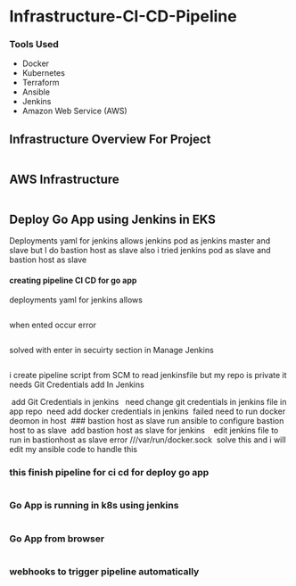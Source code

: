 # Infrastructure-CI-CD-Pipeline
### Tools Used
- Docker
- Kubernetes
- Terraform
- Ansible
- Jenkins
- Amazon Web Service (AWS)

## Infrastructure Overview For Project

<img src="./images screenshots/overview.png" alt="">

## AWS Infrastructure 

<img src="./images screenshots/aws infrastructure.drawio.png" alt="">

## Deploy Go App using Jenkins in EKS

Deployments yaml for jenkins allows jenkins pod as jenkins master and slave but I do  bastion host as slave also i tried jenkins pod as slave  and bastion host as slave
<img src="./images screenshots/jenkins.png" alt="">
<img src="./images screenshots/1.png" alt="">
<img src="./images screenshots/2.png" alt="">
<img src="./images screenshots/3.png" alt="">
<img src="./images screenshots/4.png" alt="">
<img src="./images screenshots/5.png" alt="">
<img src="./images screenshots/6.png" alt="">
<img src="./images screenshots/7.png" alt="">

#### creating pipeline CI CD for go app
deployments yaml for jenkins allows 

<img src="./images screenshots/8.png" alt="">

when ented occur error 

<img src="./images screenshots/9.png" alt="">

solved with enter in secuirty section in Manage Jenkins

<img src="./images screenshots/10.png" alt="">

i create pipeline  script from SCM to read jenkinsfile but my repo is private it needs Git Credentials add In Jenkins

<img src="./images screenshots/11.png" alt="">
add Git Credentials in jenkins 
<img src="./images screenshots/12.png" alt="">
<img src="./images screenshots/13.png" alt="">
 need change git credentials in jenkins file in app repo
<img src="./images screenshots/14.png" alt="">
 need  add docker credentials in jenkins 
<img src="./images screenshots/15.png" alt="">
 failed need to run docker deomon in host 
 <img src="./images screenshots/16.png" alt="">
### bastion host as slave
run ansible to configure bastion host to as slave 
<img src="./images screenshots/17.png" alt="">
add bastion host as slave for jenkins 
<img src="./images screenshots/18.png" alt="">
<img src="./images screenshots/19.png" alt="">
<img src="./images screenshots/20.png" alt="">
edit jenkins file to run in bastionhost as slave 
<img src="./images screenshots/21.png" alt="">error 
///var/run/docker.sock
<img src="./images screenshots/22.png" alt="">
solve this and i will edit my ansible code to handle this 

<img src="./images screenshots/23.png" alt="">

### this finish pipeline for ci cd for deploy go app

<img src="./images screenshots/24.png" alt="">

### Go App is running in k8s using jenkins 

<img src="./images screenshots/25.png" alt="">

### Go App from browser

<img src="./images screenshots/26.png" alt="">

### webhooks to trigger pipeline automatically 

<img src="./images screenshots/27.png" alt="">
<img src="./images screenshots/28.png" alt="">



 


